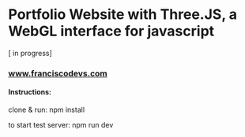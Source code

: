 # Portfolio Website with Three.JS, a WebGL interface for javascript
[ in progress]
### www.franciscodevs.com






#### Instructions:
clone & run:
npm install

to start test server:
npm run dev


